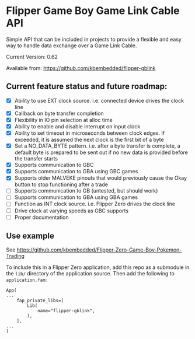 # Flipper Game Boy Game Link Cable API
Simple API that can be included in projects to provide a flexible and easy way to handle data exchange over a Game Link Cable.

Current Version: 0.62

Available from: https://github.com/kbembedded/flipper-gblink


## Current feature status and future roadmap:
- [x] Ability to use EXT clock source. i.e. connected device drives the clock line  
- [x] Callback on byte transfer completion  
- [x] Flexibility in IO pin selection at alloc time  
- [x] Ability to enable and disable interrupt on input clock  
- [x] Ability to set timeout in microseconds between clock edges. If exceeded, it is assumed the next clock is the first bit of a byte  
- [x] Set a NO\_DATA\_BYTE pattern. i.e. after a byte transfer is complete, a default byte is prepared to be sent out if no new data is provided before the transfer starts  
- [x] Supports communication to GBC  
- [x] Supports communication to GBA using GBC games  
- [x] Supports older MALVEKE pinouts that would previously cause the Okay button to stop functioning after a trade  
- [ ] Supports communication to GB (untested, but should work)  
- [ ] Supports communication to GBA using GBA games  
- [ ] Function as INT clock source. i.e. Flipper Zero drives the clock line  
- [ ] Drive clock at varying speeds as GBC supports  
- [ ] Proper documentation  

## Use example
See https://github.com/kbembedded/Flipper-Zero-Game-Boy-Pokemon-Trading

To include this in a Flipper Zero application, add this repo as a submodule in the `lib/` directory of the application source. Then add the following to `application.fam`:
```
App(
...
    fap_private_libs=[
        Lib(
            name="flipper-gblink",
        ),
    ],
...
)
```
